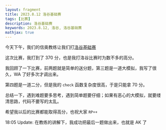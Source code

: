 ```yaml
---
layout: fragment
title: 2023.8.12 洛谷基础赛
tags: [比赛]
description: 洛谷基础赛
keywords: 2023.8.12, 洛谷, 洛谷基础赛
mathjax: true
---
```


今天下午，我们的信奥教练让我们打[洛谷基础赛](https://www.luogu.com.cn/contest/123900)

这次比赛，我打到了 370 分，也是我打洛谷比赛时为数不多的高分。

我回顾了一下比赛，前两题就是简单的送分题，第三题是一道大模拟，我写了很久，WA 了好多次才调出来。

第四题是一道二分，但是我的 `check` 函数复杂度很高，于是只能拿 70 分。

总结一下，遇到难题要多思考，遇到简单题要仔细；如果有恶心的大模拟，就要缕清思路，代码不要写的太乱。

希望我以后的比赛都能取得高分，也祝大家 `RP++`

18:05 Update: 在教练的讲解下，我成功把最后一题做出来，也就是 AK 了
